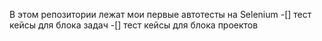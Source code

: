 В этом репозитории лежат мои первые автотесты на Selenium
-[] тест кейсы для блока задач 
-[] тест кейсы для блока проектов
